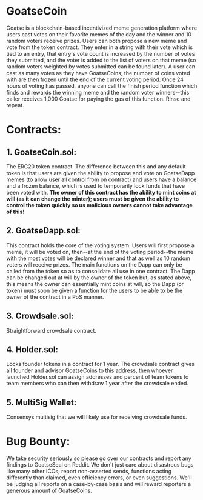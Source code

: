 # GoatseCoin
Goatse is a blockchain-based incentivized meme generation platform where users cast votes on their favorite memes of the day and the winner and 10 random voters receive prizes. Users can both propose a new meme and vote from the token contract. They enter in a string with their vote which is tied to an entry, that entry's vote count is increased by the number of votes they submitted, and the voter is added to the list of voters on that meme (so random voters weighted by votes submitted can be found later). A user can cast as many votes as they have GoatseCoins; the number of coins voted with are then frozen until the end of the current voting period. Once 24 hours of voting has passed, anyone can call the finish period function which finds and rewards the winning meme and the random voter winners--this caller receives 1,000 Goatse for paying the gas of this function. Rinse and repeat.


<h1>Contracts:</h1>
<h2>1. GoatseCoin.sol:</h2> 
The ERC20 token contract. The difference between this and any default token is that users are given the ability to propose and vote on GoatseDapp memes (to allow user all control from on contract) and users have a balance and a frozen balance, which is used to temporarily lock funds that have been voted with. <b>The owner of this contract has the ability to mint coins at will (as it can change the minter); users must be given the ability to control the token quickly so us malicious owners cannot take advantage of this!</b>

<h2>2. GoatseDapp.sol:</h2> 
This contract holds the core of the voting system. Users will first propose a meme, it will be voted on, then--at the end of the voting period--the meme with the most votes will be declared winner and that as well as 10 random voters will receive prizes. The main functions on the Dapp can only be called from the token so as to consolidate all use in one contract. The Dapp can be changed out at will by the owner of the token but, as stated above,  this means the owner can essentially mint coins at will, so the Dapp (or token) must soon be given a function for the users to be able to be the owner of the contract in a PoS manner.

<h2>3. Crowdsale.sol:</h2>
Straightforward crowdsale contract.
<h2>4. Holder.sol:</h2> 
Locks founder tokens in a contract for 1 year. The crowdsale contract gives all founder and advisor GoatseCoins to this address, then whoever launched Holder.sol can assign addresses and percent of team tokens to team members who can then withdraw 1 year after the crowdsale ended.
<h2>5. MultiSig Wallet:</h2> 
Consensys multisig that we will likely use for receiving crowdsale funds.


<h1>Bug Bounty:</h1>

We take security seriously so please  go over our contracts and report any findings to GoatseSeal on Reddit. We don't just care about disastrous bugs like many other ICOs; report non-asserted sends, functions acting differently than claimed, even efficiency errors, or even suggestions. We'll be judging all reports on a case-by-case basis and will reward reporters a generous amount of GoatseCoins.
